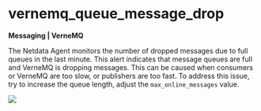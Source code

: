 # vernemq_queue_message_drop

**Messaging | VerneMQ**

The Netdata Agent monitors the number of dropped messages due to full queues in the last minute. This alert indicates
that message queues are full and VerneMQ is dropping messages. This can be caused when consumers or VerneMQ are too
slow, or publishers are too fast. To address this issue, try to increase the queue length, adjust the
`max_online_messages` value.

![](https://drive.google.com/uc?export=view&id=1elXR92OQn3sWVGXUCjpGi-NwcLNYE24g)
